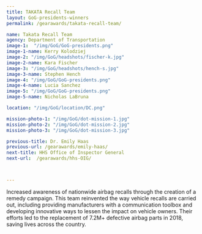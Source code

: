 ```yaml
---
title: TAKATA Recall Team
layout: GoG-presidents-winners
permalink: /gearawards/takata-recall-team/

name: Takata Recall Team
agency: Department of Transportation
image-1:  "/img/GoG/GoG-presidents.png"
image-1-name: Kerry Kolodziej
image-2: "/img/GoG/headshots/fischer-k.jpg"
image-2-name: Kara Fischer
image-3: "/img/GoG/headshots/hench-s.jpg"
image-3-name: Stephen Hench
image-4: "/img/GoG/GoG-presidents.png"
image-4-name: Lucia Sanchez
image-5: "/img/GoG/GoG-presidents.png"
image-5-name: Nicholas LaBruna

location: "/img/GoG/location/DC.png"

mission-photo-1: "/img/GoG/dot-mission-1.jpg"
mission-photo-2: "/img/GoG/dot-mission-2.jpg"
mission-photo-3: "/img/GoG/dot-mission-3.jpg"

previous-title: Dr. Emily Haas
previous-url: /gearawards/emily-haas/
next-title: HHS Office of Inspector General
next-url:  /gearawards/hhs-OIG/



---
```



Increased awareness of nationwide airbag recalls through the creation of a remedy campaign. This team reinvented the way vehicle recalls are carried out, including providing manufacturers with a communication toolbox and developing innovative ways to lessen the impact on vehicle owners. Their efforts led to the replacement of 7.2M+ defective airbag parts in 2018, saving lives across the country.
